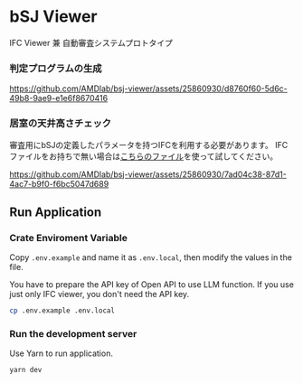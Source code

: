 # bSJ Viewer
IFC Viewer 兼 自動審査システムプロトタイプ

### 判定プログラムの生成

https://github.com/AMDlab/bsj-viewer/assets/25860930/d8760f60-5d6c-49b8-9ae9-e1e6f8670416

### 居室の天井高さチェック
審査用にbSJの定義したパラメータを持つIFCを利用する必要があります。
IFCファイルをお持ちで無い場合は[こちらのファイル](https://github.com/AMDlab/bsj-viewer/blob/main/public/example.ifc)を使って試してください。

https://github.com/AMDlab/bsj-viewer/assets/25860930/7ad04c38-87d1-4ac7-b9f0-f6bc5047d689

## Run Application
### Crate Enviroment Variable
Copy `.env.example` and name it as `.env.local`, then modify the values in the file.

You have to prepare the API key of Open API to use LLM function.
If you use just only IFC viewer, you don't need the API key.

```bash
cp .env.example .env.local
```

### Run the development server
Use Yarn to run application.

```bash
yarn dev
```
